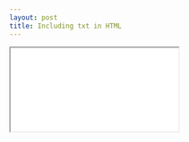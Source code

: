 ```yaml
---
layout: post
title: Including txt in HTML
---
```


<samp>
<iframe src="/assets/txt/cities.csv"></iframe>
</samp>